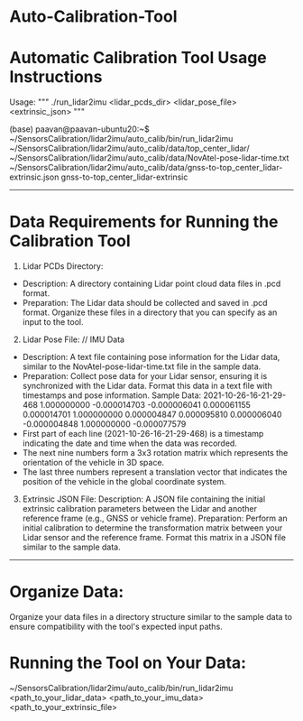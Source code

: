 # Auto-Calibration-Tool

# Automatic Calibration Tool Usage Instructions
Usage: """  ./run_lidar2imu <lidar_pcds_dir> <lidar_pose_file> <extrinsic_json>  """

(base) paavan@paavan-ubuntu20:~$ ~/SensorsCalibration/lidar2imu/auto_calib/bin/run_lidar2imu ~/SensorsCalibration/lidar2imu/auto_calib/data/top_center_lidar/ ~/SensorsCalibration/lidar2imu/auto_calib/data/NovAtel-pose-lidar-time.txt ~/SensorsCalibration/lidar2imu/auto_calib/data/gnss-to-top_center_lidar-extrinsic.json
gnss-to-top_center_lidar-extrinsic

--------------------------------------------------------
# Data Requirements for Running the Calibration Tool

1. Lidar PCDs Directory:
- Description: A directory containing Lidar point cloud data files in .pcd format.
- Preparation: The Lidar data should be collected and saved in .pcd format. Organize these files in a directory that you can specify as an input to the tool.

2. Lidar Pose File: // IMU Data
- Description: A text file containing pose information for the Lidar data, similar to the NovAtel-pose-lidar-time.txt file in the sample data.
- Preparation: Collect pose data for your Lidar sensor, ensuring it is synchronized with the Lidar data. Format this data in a text file with timestamps and pose information.
Sample Data:
2021-10-26-16-21-29-468 1.000000000 -0.000014703 -0.000006041 0.000061155 0.000014701 1.000000000 0.000004847 0.000095810 0.000006040 -0.000004848 1.000000000 -0.000077579
- First part of each line (2021-10-26-16-21-29-468) is a timestamp indicating the date and time when the data was recorded. 
- The next nine numbers form a 3x3 rotation matrix which represents the orientation of the vehicle in 3D space.
- The last three numbers represent a translation vector that indicates the position of the vehicle in the global coordinate system.

3. Extrinsic JSON File:
Description: A JSON file containing the initial extrinsic calibration parameters between the Lidar and another reference frame (e.g., GNSS or vehicle frame).
Preparation: Perform an initial calibration to determine the transformation matrix between your Lidar sensor and the reference frame. Format this matrix in a JSON file similar to the sample data.

----------------------------------------------------------
# Organize Data:
Organize your data files in a directory structure similar to the sample data to ensure compatibility with the tool's expected input paths.


# Running the Tool on Your Data:
~/SensorsCalibration/lidar2imu/auto_calib/bin/run_lidar2imu <path_to_your_lidar_data> <path_to_your_imu_data> <path_to_your_extrinsic_file>


